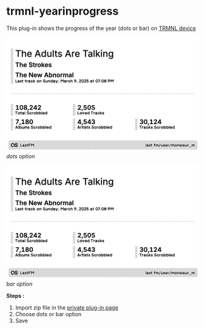 # trmnl-yearinprogress

This plug-in shows the progress of the year (dots or bar) on [TRMNL device](https://usetrmnl.com/)

![dots option](https://raw.githubusercontent.com/monsieurm/trmnl-lastfm/refs/heads/main/trmnl-lastfm.png)
*dots option*

![dots option](https://raw.githubusercontent.com/monsieurm/trmnl-lastfm/refs/heads/main/trmnl-lastfm.png)
*bar option*

**Steps :**
 1. Import zip file in the [private plug-in page](https://usetrmnl.com/plugin_settings?keyname=private_plugin)
 2. Choose dots or bar option
 3. Save
